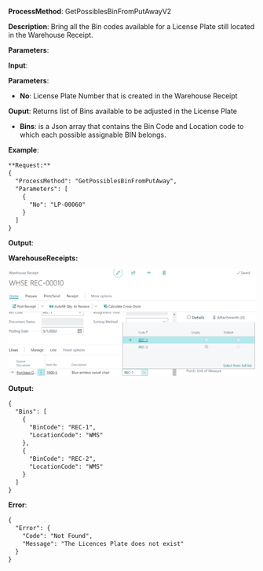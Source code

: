 **ProcessMethod**: GetPossiblesBinFromPutAwayV2

**Description**:
Bring all the Bin codes available for a License Plate still located in the Warehouse Receipt.

**Parameters**: 

**Input**:

**Parameters**: 
-	**No**: License Plate Number that is created in the Warehouse Receipt 

**Ouput**: Returns list of Bins available to be adjusted in the License Plate
-	**Bins**: is a Json array that contains the Bin Code and Location code to which each possible assignable BIN belongs.

**Example**:

```
**Request:**
{
  "ProcessMethod": "GetPossiblesBinFromPutAway",
  "Parameters": [
    {
      "No": "LP-00060"
    }
  ]
}
```

**Output**:

**WarehouseReceipts:**

![image.png](/.attachments/image-8c85a697-b947-4caa-b2f7-24d30ec20db0.png)

**Output:**

```
{
  "Bins": [
    {
      "BinCode": "REC-1",
      "LocationCode": "WMS"
    },
    {
      "BinCode": "REC-2",
      "LocationCode": "WMS"
    }
  ]
}
```

**Error**:

```
{
  "Error": {
    "Code": "Not Found",
    "Message": "The Licences Plate does not exist"
  }
}
```
